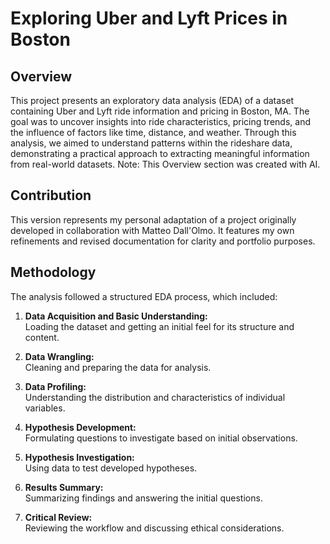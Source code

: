 # Exploring Uber and Lyft Prices in Boston

## Overview

This project presents an exploratory data analysis (EDA) of a dataset containing Uber and Lyft ride information and pricing in Boston, MA. The goal was to uncover insights into ride characteristics, pricing trends, and the influence of factors like time, distance, and weather. Through this analysis, we aimed to understand patterns within the rideshare data, demonstrating a practical approach to extracting meaningful information from real-world datasets. Note: This Overview section was created with AI.

## Contribution

This version represents my personal adaptation of a project originally developed in collaboration with Matteo Dall'Olmo. It features my own refinements and revised documentation for clarity and portfolio purposes.

## Methodology

The analysis followed a structured EDA process, which included:

1. **Data Acquisition and Basic Understanding:**  
   Loading the dataset and getting an initial feel for its structure and content.

2. **Data Wrangling:**  
   Cleaning and preparing the data for analysis.

3. **Data Profiling:**  
   Understanding the distribution and characteristics of individual variables.

4. **Hypothesis Development:**  
   Formulating questions to investigate based on initial observations.

5. **Hypothesis Investigation:**  
   Using data to test developed hypotheses.

6. **Results Summary:**  
   Summarizing findings and answering the initial questions.

7. **Critical Review:**  
   Reviewing the workflow and discussing ethical considerations.
